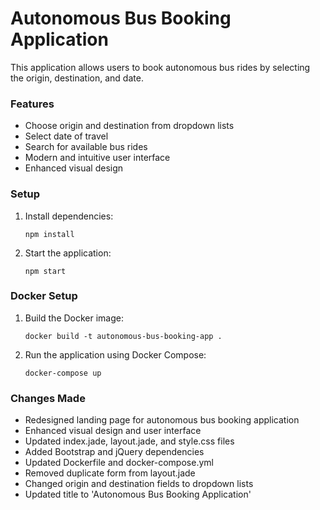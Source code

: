# Autonomous Bus Booking Application

This application allows users to book autonomous bus rides by selecting the origin, destination, and date.

### Features
- Choose origin and destination from dropdown lists
- Select date of travel
- Search for available bus rides
- Modern and intuitive user interface
- Enhanced visual design

### Setup

1. Install dependencies:
   ```
   npm install
   ```

2. Start the application:
   ```
   npm start
   ```

### Docker Setup

1. Build the Docker image:
   ```
   docker build -t autonomous-bus-booking-app .
   ```

2. Run the application using Docker Compose:
   ```
   docker-compose up
   ```

### Changes Made

- Redesigned landing page for autonomous bus booking application
- Enhanced visual design and user interface
- Updated index.jade, layout.jade, and style.css files
- Added Bootstrap and jQuery dependencies
- Updated Dockerfile and docker-compose.yml
- Removed duplicate form from layout.jade
- Changed origin and destination fields to dropdown lists
- Updated title to 'Autonomous Bus Booking Application'